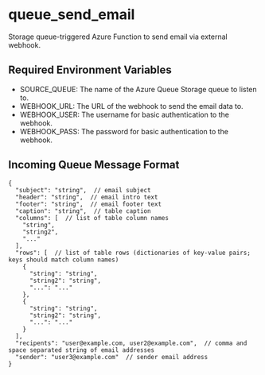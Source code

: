 # queue_send_email

Storage queue-triggered Azure Function to send email via external webhook.

## Required Environment Variables
- SOURCE_QUEUE: The name of the Azure Queue Storage queue to listen to.
- WEBHOOK_URL: The URL of the webhook to send the email data to.
- WEBHOOK_USER: The username for basic authentication to the webhook.
- WEBHOOK_PASS: The password for basic authentication to the webhook.

## Incoming Queue Message Format

```json5
{
  "subject": "string",  // email subject
  "header": "string",  // email intro text
  "footer": "string",  // email footer text
  "caption": "string",  // table caption
  "columns": [  // list of table column names
    "string",
    "string2",
    "..."
  ],
  "rows": [  // list of table rows (dictionaries of key-value pairs; keys should match column names)
    {
      "string": "string",
      "string2": "string",
      "...": "..."
    },
    {
      "string": "string",
      "string2": "string",
      "...": "..."
    }
  ],
  "recipents": "user@example.com, user2@example.com",  // comma and space separated string of email addresses
  "sender": "user3@example.com"  // sender email address
}
```